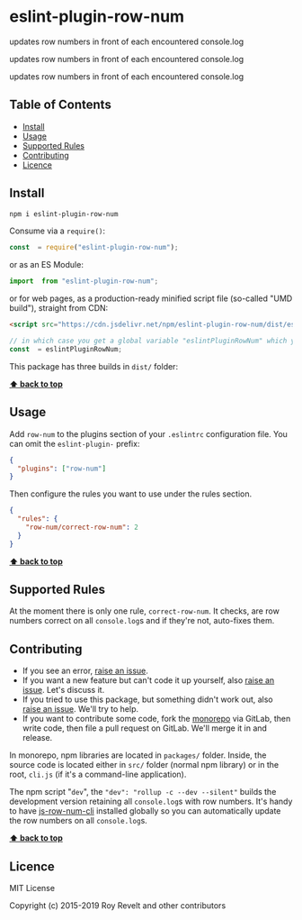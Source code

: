 # eslint-plugin-row-num

updates row numbers in front of each encountered console.log

updates row numbers in front of each encountered console.log

updates row numbers in front of each encountered console.log

## Table of Contents

- [Install](#install)
- [Usage](#usage)
- [Supported Rules](#supported-rules)
- [Contributing](#contributing)
- [Licence](#licence)

## Install

```bash
npm i eslint-plugin-row-num
```

Consume via a `require()`:

```js
const  = require("eslint-plugin-row-num");
```

or as an ES Module:

```js
import  from "eslint-plugin-row-num";
```

or for web pages, as a production-ready minified script file (so-called "UMD build"), straight from CDN:

```html
<script src="https://cdn.jsdelivr.net/npm/eslint-plugin-row-num/dist/eslint-plugin-row-num.umd.js"></script>
```

```js
// in which case you get a global variable "eslintPluginRowNum" which you consume like this:
const  = eslintPluginRowNum;
```

This package has three builds in `dist/` folder:

**[⬆ back to top](#)**

## Usage

Add `row-num` to the plugins section of your `.eslintrc` configuration file. You can omit the `eslint-plugin-` prefix:

```json
{
  "plugins": ["row-num"]
}
```

Then configure the rules you want to use under the rules section.

```json
{
  "rules": {
    "row-num/correct-row-num": 2
  }
}
```

**[⬆ back to top](#)**

## Supported Rules

At the moment there is only one rule, `correct-row-num`. It checks, are row numbers correct on all `console.log`s and if they're not, auto-fixes them.

## Contributing

- If you see an error, [raise an issue](<https://gitlab.com/codsen/codsen/issues/new?issue[title]=eslint-plugin-row-num%20package%20-%20put%20title%20here&issue[description]=**Which%20package%20is%20this%20issue%20for**%3A%20%0Aeslint-plugin-row-num%0A%0A**Describe%20the%20issue%20(if%20necessary)**%3A%20%0A%0A%0A%2Fassign%20%40revelt>).
- If you want a new feature but can't code it up yourself, also [raise an issue](<https://gitlab.com/codsen/codsen/issues/new?issue[title]=eslint-plugin-row-num%20package%20-%20put%20title%20here&issue[description]=**Which%20package%20is%20this%20issue%20for**%3A%20%0Aeslint-plugin-row-num%0A%0A**Describe%20the%20issue%20(if%20necessary)**%3A%20%0A%0A%0A%2Fassign%20%40revelt>). Let's discuss it.
- If you tried to use this package, but something didn't work out, also [raise an issue](<https://gitlab.com/codsen/codsen/issues/new?issue[title]=eslint-plugin-row-num%20package%20-%20put%20title%20here&issue[description]=**Which%20package%20is%20this%20issue%20for**%3A%20%0Aeslint-plugin-row-num%0A%0A**Describe%20the%20issue%20(if%20necessary)**%3A%20%0A%0A%0A%2Fassign%20%40revelt>). We'll try to help.
- If you want to contribute some code, fork the [monorepo](https://gitlab.com/codsen/codsen/) via GitLab, then write code, then file a pull request on GitLab. We'll merge it in and release.

In monorepo, npm libraries are located in `packages/` folder. Inside, the source code is located either in `src/` folder (normal npm library) or in the root, `cli.js` (if it's a command-line application).

The npm script "`dev`", the `"dev": "rollup -c --dev --silent"` builds the development version retaining all `console.log`s with row numbers. It's handy to have [js-row-num-cli](https://www.npmjs.com/package/js-row-num-cli) installed globally so you can automatically update the row numbers on all `console.log`s.

**[⬆ back to top](#)**

## Licence

MIT License

Copyright (c) 2015-2019 Roy Revelt and other contributors
